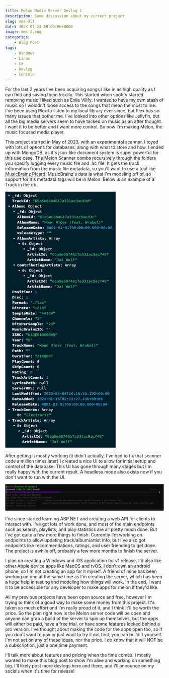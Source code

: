 ```yaml
---
title: Melon Media Server Devlog 1
description: Some discussion about my current project
slug: mms-dl1
date: 2024-01-24 00:00:00+0000
image: mms-3.png
categories:
    - Blog Post
tags:
    - Windows
    - Linux
    - C#
    - Devlog
    - Console
---
```


For the last 2 years I've been acquiring songs I like in as high quality as I can find and saving them locally. This started when spotify started removing music I liked such as Exile Vilify. I wanted to have my own stash of music so I wouldn't loose access to the songs that mean the most to me. I've been using Plex to listen to my local library ever since, but Plex has so many issues that bother me. I've looked into other options like Jellyfin, but all the big media servers seem to have tacked on music as an after thought. I want it to be better and I want more control. So now I'm making Melon, the music focused media player.

This project started in May of 2023, with an experimental scanner. I toyed with lots of options for databases, along with what to store and how. I ended up with MongoDB, as it's json-like document system is super powerful for this use case. The Melon Scanner combs recursively through the folders you specify logging every music file and .lrc file. It gets the track information from the music file metadata, so you'll want to use a tool like [MusicBrainz Picard](https://picard.musicbrainz.org/). MusicBrainz's data is what I'm modeling off of, so support for it's metadata tags will be in Melon. Below is an example of a Track in the db.

![A Track object from Melon's MongoDB databse](mms-1.png)

After getting it mostly working (it didn't actually, I've had to fix that scanner code a million times later) I created a nice UI to allow for initial setup and control of the database. This UI has gone through many stages but I'm really happy with the current result. A headless mode also exists now if you don't want to run with the UI.

![A screenshot of Melon's scanner progress view](mms-2.png)

I've since started learning ASP.NET and creating a web API for clients to interact with. I've got lots of work done, and most of the main endpoints such as search, playlists, and play statistics are all pretty much done. But i've got quite a few more things to finish. Currently I'm working on endpoints to allow updating track/album/artist info, but I've also got endpoints like recommendations, ratings, and user friending to get done. The project is awhile off, probably a few more months to finish the server.

I plan on creating a Windows and iOS application for v1 release. I'd also like other Apple device apps like MacOS and tvOS. I don't own an android phone, so I'm not creating an app for it myself. A friend of mine has been working on one at the same time as I'm creating the server, which has been a huge help in testing and modeling how things will work. In the end, I want it to be accessible for any developer to make apps for melon if they'd like.

All my previous projects have been open source and free, however I'm trying to think of a good way to make some money from this project. It's taken so much effort and I'm really proud of it, and I think it'll be worth the price. So the plan right now is the Melon server code will be open and anyone can grab a build of the server to spin up themselves, but the apps will either be paid, have a free trial, or have some features locked behind a pro version. I've thought about making the code for the apps open too, so if you don't want to pay or just want to try it out first, you can build it yourself. I'm not set on any of these ideas, nor the price. I do know that it will NOT be a subscription, just a one time payment.

I'll talk more about features and pricing when the time comes. I mostly wanted to make this blog post to show I'm alive and working on something big. I'll likely post more devlogs here and there, and I'll announce on my socials when it's time for release!
